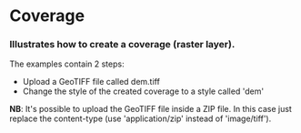 # Coverage

### Illustrates how to create a coverage (raster layer).

The examples contain 2 steps:

* Upload a GeoTIFF file called dem.tiff
* Change the style of the created coverage to a style called 'dem'

**NB**: It's possible to upload the GeoTIFF file inside a ZIP file.
In this case just replace the content-type (use 'application/zip' instead of 'image/tiff').